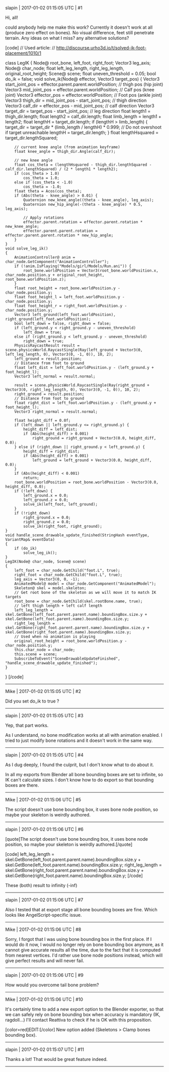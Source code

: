 slapin | 2017-01-02 01:15:05 UTC | #1

Hi, all!

could anybody help me make this work?
Currently it doesn't work at all (produce zero effect on bones).
No visual difference, feet still penetrate terrain.
Any ideas on what I miss? any alternative solutions?

[code]
// Used article:
// http://discourse.urho3d.io/t/solved-ik-foot-placement/1010/1

class LegIK {
    Node@ root_bone, left_foot, right_foot;
    Vector3 leg_axis;
    Node@ char_node;
    float left_leg_length, right_leg_length,
       original_root_height;
    Scene@ scene;
    float uneven_threshold = 0.05;
    bool do_ik = false;
    void solve_ik(Node@ effector, Vector3 target_pos)
    {
        Vector3 start_joint_pos = effector.parent.parent.worldPosition; // thigh pos (hip joint)
        Vector3 mid_joint_pos = effector.parent.worldPosition; // Calf pos (knee joint)
        Vector3 effector_pos = effector.worldPosition; // Foot pos (ankle joint)
        Vector3 thigh_dir = mid_joint_pos - start_joint_pos; // thigh direction
        Vector3 calf_dir = effector_pos - mid_joint_pos; // calf direction
        Vector3 target_dir = target_pos - start_joint_pos; // leg direction
        float length1 = thigh_dir.length;
        float length2 = calf_dir.length;
        float limb_length = length1 + length2;
        float lengthH = target_dir.length;
        if (lengthH > limb_length) {
            target_dir = target_dir * (limb_length / lengthH) * 0.999; // Do not overshoot if target unreachable
            lengthH = target_dir.length;
        }
        float lengthHsquared = target_dir.lengthSquared;

        // current knee angle (from animation keyframe)
        float knee_angle = thigh_dir.Angle(calf_dir);

        // new knee angle
        float cos_theta = (lengthHsquared - thigh_dir.lengthSquared - calf_dir.lengthSquared) / (2 * length1 * length2);
        if (cos_theta > 1.0)
            cos_theta = 1.0;
        else if (cos_theta < -1.0)
            cos_theta = -1.0;
        float theta = Acos(cos_theta);
        if (Abs(theta - knee_angle) > 0.01) {
            Quaternion new_knee_angle((theta - knee_angle), leg_axis);
            Quaternion new_hip_angle(-(theta - knee_angle) * 0.5, leg_axis);

            // Apply rotations
            effector.parent.rotation = effector.parent.rotation * new_knee_angle;
            effector.parent.parent.rotation = effector.parent.parent.rotation * new_hip_angle;
        }
    }
    void solve_leg_ik()
    {
        AnimationController@ anim = char_node.GetComponent("AnimationController");
        if (!anim.IsPlaying("Models/girl/Models/Run.ani")) {
            root_bone.worldPosition = Vector3(root_bone.worldPosition.x, char_node.position.y + original_root_height, root_bone.worldPosition.z);
        }
        float root_height = root_bone.worldPosition.y - char_node.position.y;
        float foot_height_l = left_foot.worldPosition.y - char_node.position.y;
        float foot_height_r = right_foot.worldPosition.y - char_node.position.y;
        Vector3 left_ground(left_foot.worldPosition), right_ground(left_foot.worldPosition);
        bool left_down = false, right_down = false;
        if (left_ground.y < right_ground.y - uneven_threshold)
            left_down = true;
        else if (right_ground.y < left_ground.y - uneven_threshold)
            right_down = true;
        PhysicsRaycastResult result = scene.physicsWorld.RaycastSingle(Ray(left_ground + Vector3(0, left_leg_length, 0), Vector3(0, -1, 0)), 10, 2);
        left_ground = result.position;
        // Distance from foot to ground
        float left_dist = left_foot.worldPosition.y - (left_ground.y + foot_height_l);
        Vector3 left_normal = result.normal;

        result = scene.physicsWorld.RaycastSingle(Ray(right_ground + Vector3(0, right_leg_length, 0), Vector3(0, -1, 0)), 10, 2);
        right_ground = result.position;
        // Distance from foot to ground
        float right_dist = left_foot.worldPosition.y - (left_ground.y + foot_height_l);
        Vector3 right_normal = result.normal;

        float height_diff = 0.0f;
        if (left_down || left_ground.y <= right_ground.y) {
            height_diff = left_dist;
            if (Abs(height_diff) > 0.001)
                right_ground = right_ground + Vector3(0.0, height_diff, 0.0);
        } else if (right_down || right_ground.y < left_ground.y) {
            height_diff = right_dist;
            if (Abs(height_diff) > 0.001)
                left_ground = left_ground + Vector3(0.0, height_diff, 0.0);
        }
        if (Abs(height_diff) < 0.001)
            return;
        root_bone.worldPosition = root_bone.worldPosition - Vector3(0.0, height_diff, 0.0);
        if (!left_down) {
            left_ground.x = 0.0;
            left_ground.z = 0.0;
            solve_ik(left_foot, left_ground);
        }
        if (!right_down)
            right_ground.x = 0.0;
            right_ground.z = 0.0;
            solve_ik(right_foot, right_ground);
    }
    void handle_scene_drawable_update_finished(StringHash eventType, VariantMap& eventData)
    {
        if (do_ik)
            solve_leg_ik();
    }
    LegIK(Node@ char_node, Scene@ scene)
    {
        left_foot = char_node.GetChild("foot.L", true);
        right_foot = char_node.GetChild("foot.L", true);
        leg_axis = Vector3(0, 0, -1);
        AnimatedModel@ model = char_node.GetComponent("AnimatedModel");
        Skeleton@ skel = model.skeleton;
        // Get root bone of the skeleton as we will move it to match IK targets
        root_bone = char_node.GetChild(skel.rootBone.name, true);
        // left thigh length + left calf length
        left_leg_length = skel.GetBone(left_foot.parent.parent.name).boundingBox.size.y + skel.GetBone(left_foot.parent.name).boundingBox.size.y;
        right_leg_length = skel.GetBone(right_foot.parent.parent.name).boundingBox.size.y + skel.GetBone(right_foot.parent.name).boundingBox.size.y;
        // Used when no animation is playing
        original_root_height = root_bone.worldPosition.y - char_node.position.y;
        this.char_node = char_node;
        this.scene = scene;
        SubscribeToEvent("SceneDrawableUpdateFinished", "handle_scene_drawable_update_finished");
    }
}
[/code]

-------------------------

Mike | 2017-01-02 01:15:05 UTC | #2

Did you set do_ik to true ?

-------------------------

slapin | 2017-01-02 01:15:05 UTC | #3

Yep, that part works.

As I understand, no bone modification works at all
with animation enabled. I tried to just modify bone rotations and it doesn't work
in the same way.

-------------------------

slapin | 2017-01-02 01:15:05 UTC | #4

As I dug deeply, I found the culprit, but I don't know what to do about it.

In all my exports from Blender all bone bounding boxes are set to infinite, so IK can't calculate sizes.
I don't know how to do export so that bounding boxes are there.

-------------------------

Mike | 2017-01-02 01:15:06 UTC | #5

The script doesn't use bone bounding box, it uses bone node position, so maybe your skeleton is weirdly authored.

-------------------------

slapin | 2017-01-02 01:15:06 UTC | #6

[quote]The script doesn't use bone bounding box, it uses bone node position, so maybe your skeleton is weirdly authored.[/quote]

[code]
        left_leg_length = skel.GetBone(left_foot.parent.parent.name).boundingBox.size.y + skel.GetBone(left_foot.parent.name).boundingBox.size.y;
        right_leg_length = skel.GetBone(right_foot.parent.parent.name).boundingBox.size.y + skel.GetBone(right_foot.parent.name).boundingBox.size.y;
[/code]

These (both) result to infinity (-inf)

-------------------------

slapin | 2017-01-02 01:15:06 UTC | #7

Also I tested that at export stage all bone bounding boxes are fine.
Which looks like AngelScript-specific issue.

-------------------------

Mike | 2017-01-02 01:15:06 UTC | #8

Sorry, I forgot that I was using bone bounding box in the first place.
If I would do it now, I would no longer rely on bone bounding box anymore, as it cannot give accurate results all the time, due to the fact that it is computed from nearest vertices. I'd rather use bone node positions instead, which will give perfect results and will never fail.

-------------------------

slapin | 2017-01-02 01:15:06 UTC | #9

How would you overcome tail bone problem?

-------------------------

Mike | 2017-01-02 01:15:06 UTC | #10

It's certainly time to add a new export option to the Blender exporter, so that we can safely rely on bone bounding box when accuracy is mandatory (IK, ragdoll...)
I'll contact Reattiva to check if he is OK with this proposition.

[color=red]EDIT:[/color] New option added (Skeletons > Clamp bones bounding box).

-------------------------

slapin | 2017-01-02 01:15:07 UTC | #11

Thanks a lot! That would be great feature indeed.

-------------------------

